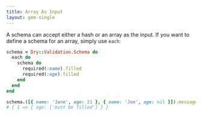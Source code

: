 ```yaml
---
title: Array As Input
layout: gem-single
---
```


A schema can accept either a hash or an array as the input. If you want to define a schema for an array, simply use `each`:

``` ruby
schema = Dry::Validation.Schema do
  each do
    schema do
      required(:name).filled
      required(:age).filled
    end
  end
end

schema.([{ name: 'Jane', age: 21 }, { name: 'Joe', age: nil }]).messages
# { 1 => { age: ['must be filled'] } }
```
